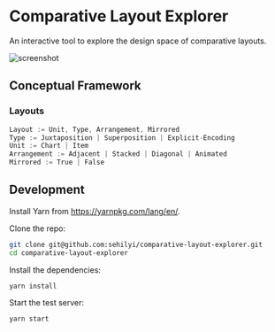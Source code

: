 # Comparative Layout Explorer
An interactive tool to explore the design space of comparative layouts.

![screenshot](https://user-images.githubusercontent.com/9922882/72881001-4b151f00-3d43-11ea-943e-f8b530a709f7.png)


## Conceptual Framework
### Layouts
```javascript
Layout := Unit, Type, Arrangement, Mirrored
Type := Juxtaposition | Superposition | Explicit-Encoding
Unit := Chart | Item
Arrangement := Adjacent | Stacked | Diagonal | Animated
Mirrored := True | False

```

## Development

Install Yarn from https://yarnpkg.com/lang/en/.

Clone the repo:

```bash
git clone git@github.com:sehilyi/comparative-layout-explorer.git
cd comparative-layout-explorer
```

Install the dependencies:

```bash
yarn install
```

Start the test server:

```bash
yarn start
```
